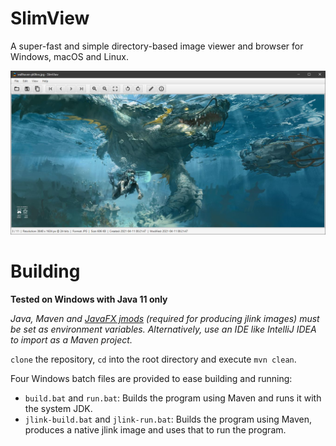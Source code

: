 # SlimView

A super-fast and simple directory-based image viewer and browser for Windows, macOS and Linux.

![Screenshot](https://github.com/antikmozib/SlimView/blob/master/screenshot.jpg?raw=true)

<h1>Building</h1>

**Tested on Windows with Java 11 only**

_Java, Maven and [JavaFX jmods](https://openjfx.io/openjfx-docs/#modular) (required for producing jlink images) must be set as environment variables. Alternatively, use an IDE like IntelliJ IDEA to import as a Maven project._

`clone` the repository, `cd` into the root directory and execute `mvn clean`.

Four Windows batch files are provided to ease building and running:

* `build.bat` and `run.bat`: Builds the program using Maven and runs it with the system JDK.
* `jlink-build.bat` and `jlink-run.bat`: Builds the program using Maven, produces a native jlink image and uses that to run the program.
